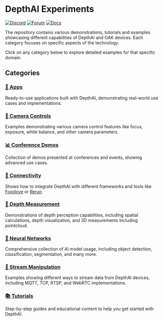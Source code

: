 # DepthAI Experiments

[![Discord](https://img.shields.io/discord/790680891252932659?label=Discord)](https://discord.gg/luxonis)
[![Forum](https://img.shields.io/badge/Forum-discuss-orange)](https://discuss.luxonis.com/)
[![Docs](https://img.shields.io/badge/Docs-DepthAI-yellow)](https://docs.luxonis.com)

The repository contains various demonstrations, tutorials and examples showcasing different capabilities of DepthAI and OAK devices. Each category focuses on specific aspects of the technology.

Click on any category below to explore detailed examples for that specific domain.

## Categories

### [📱 Apps](apps/)

Ready-to-use applications built with DepthAI, demonstrating real-world use cases and implementations.

### [🎥 Camera Controls](camera-controls/)

Examples demonstrating various camera control features like focus, exposure, white balance, and other camera parameters.

### [📊 Conference Demos](conference-demos/)

Collection of demos presented at conferences and events, showing advanced use cases.

### [🔌 Connectivity](connectivity/)

Shows how to integrate DepthAI with different frameworks and tools like [Foxglove](https://docs.foxglove.dev/docs/introduction/) or [Rerun](https://rerun.io/docs/getting-started/what-is-rerun).

### [📏 Depth Measurement](depth-measurement/)

Demonstrations of depth perception capabilities, including spatial calculations, depth visualization, and 3D measurements including pointcloud.

### [🧠 Neural Networks](neural-networks/)

Comprehensive collection of AI model usage, including object detection, classification, segmentation, and many more.

### [🔄 Stream Manipulation](stream-manipulation/)

Examples showing different ways to stream data from DepthAI devices, including MQTT, TCP, RTSP, and WebRTC implementations.

### [📚 Tutorials](tutorials/)

Step-by-step guides and educational content to help you get started with DepthAI.
